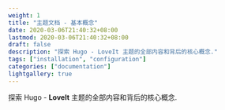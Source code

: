 ```yaml
---
weight: 1
title: "主题文档 - 基本概念"
date: 2020-03-06T21:40:32+08:00
lastmod: 2020-03-06T21:40:32+08:00
draft: false
description: "探索 Hugo - LoveIt 主题的全部内容和背后的核心概念."
tags: ["installation", "configuration"]	
categories: ["documentation"]			
lightgallery: true				
---
```


探索 Hugo - **LoveIt** 主题的全部内容和背后的核心概念.

<!--more-->

